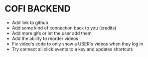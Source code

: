 # COFI BACKEND

- Add link to github
- Add some kind of connection back to you (credits)
- Add more gifs or let the user add them
- Add the ability to reorder videos
- Fix video's code to only show a USER's videos when they log in
- Try connect all click events to a key and updates shortcuts
